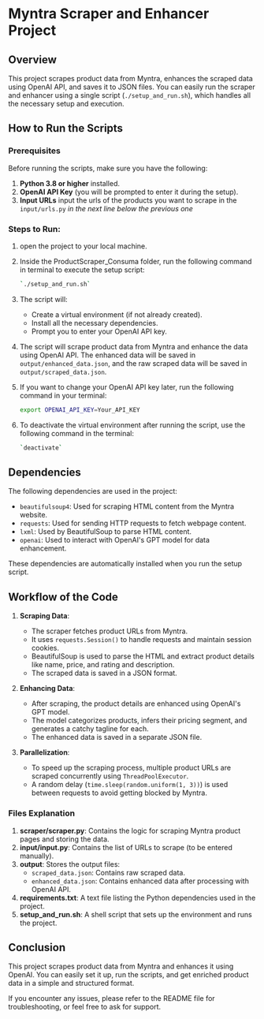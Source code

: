 # Myntra Scraper and Enhancer Project

## Overview

This project scrapes product data from Myntra, enhances the scraped data using OpenAI API, and saves it to JSON files. You can easily run the scraper and enhancer using a single script (`./setup_and_run.sh`), which handles all the necessary setup and execution.

## How to Run the Scripts

### Prerequisites
Before running the scripts, make sure you have the following:

1. **Python 3.8 or higher** installed.
2. **OpenAI API Key** (you will be prompted to enter it during the setup).
3. **Input URLs** input the urls of the products you want to scrape in the `input/urls.py` *in the next line below the previous one*

### Steps to Run:

1. open the project to your local machine.
2. Inside the ProductScraper_Consuma folder, run the following command in terminal to execute the setup script:

    ```bash
    `./setup_and_run.sh`
    ```

3. The script will:
    - Create a virtual environment (if not already created).
    - Install all the necessary dependencies.
    - Prompt you to enter your OpenAI API key.

4. The script will scrape product data from Myntra and enhance the data using OpenAI API. The enhanced data will be saved in `output/enhanced_data.json`, and the raw scraped data will be saved in `output/scraped_data.json`.

5. If you want to change your OpenAI API key later, run the following command in your terminal:

    ```bash
    export OPENAI_API_KEY=Your_API_KEY
    ```

6. To deactivate the virtual environment after running the script, use the following command in the terminal:

    ```bash
    `deactivate`
    ```

## Dependencies

The following dependencies are used in the project:

- `beautifulsoup4`: Used for scraping HTML content from the Myntra website.
- `requests`: Used for sending HTTP requests to fetch webpage content.
- `lxml`: Used by BeautifulSoup to parse HTML content.
- `openai`: Used to interact with OpenAI's GPT model for data enhancement.

These dependencies are automatically installed when you run the setup script.

## Workflow of the Code

1. **Scraping Data**:
   - The scraper fetches product URLs from Myntra.
   - It uses `requests.Session()` to handle requests and maintain session cookies.
   - BeautifulSoup is used to parse the HTML and extract product details like name, price, and rating and description.
   - The scraped data is saved in a JSON format.

2. **Enhancing Data**:
   - After scraping, the product details are enhanced using OpenAI's GPT model.
   - The model categorizes products, infers their pricing segment, and generates a catchy tagline for each.
   - The enhanced data is saved in a separate JSON file.

3. **Parallelization**:
   - To speed up the scraping process, multiple product URLs are scraped concurrently using `ThreadPoolExecutor`.
   - A random delay (`time.sleep(random.uniform(1, 3))`) is used between requests to avoid getting blocked by Myntra.



### Files Explanation

1. **scraper/scraper.py**: Contains the logic for scraping Myntra product pages and storing the data.
2. **input/input.py**: Contains the list of URLs to scrape (to be entered manually).
3. **output**: Stores the output files:
   - `scraped_data.json`: Contains raw scraped data.
   - `enhanced_data.json`: Contains enhanced data after processing with OpenAI API.
4. **requirements.txt**: A text file listing the Python dependencies used in the project.
5. **setup_and_run.sh**: A shell script that sets up the environment and runs the project.

## Conclusion

This project scrapes product data from Myntra and enhances it using OpenAI. You can easily set it up, run the scripts, and get enriched product data in a simple and structured format.

If you encounter any issues, please refer to the README file for troubleshooting, or feel free to ask for support.
